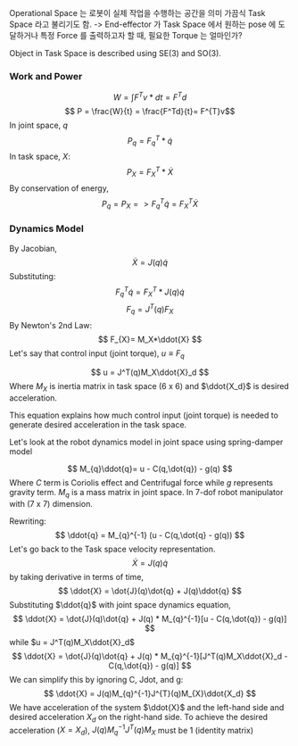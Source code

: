 Operational Space 는 로봇이 실제 작업을 수행하는 공간을 의미
가끔식 Task Space 라고 불리기도 함.
-> End-effector 가 Task Space 에서 원하는 pose 에 도달하거나 특정 Force 를 출력하고자 할 때, 필요한 Torque 는 얼마인가?

Object in Task Space is described using SE(3) and SO(3). 

### Work and Power

$$
W = \int{F^{T}v *dt} = F^{T} d
$$
$$ P = \frac{W}{t} = \frac{F^Td}{t}= F^{T}v$$
In joint space, $q$
$$P_q = F^T_q*\dot{q}$$
In task space, $X$:
$$P_{X}= F^T_X*\dot{X}$$
By conservation of energy,
$$
P_{q}= P_{X} => F^{T}_{q} \dot{q} = F^{T}_{X} \dot{X} 
$$

### Dynamics Model

By Jacobian,
$$\dot{X} = J(q)\dot{q} $$
Substituting:
$$
F^{T}_{q} \dot{q} = F^{T}_{X} * J(q)\dot{q}
$$
$$
F_{q}= J^T(q)F_X
$$
By Newton's 2nd Law:
$$
F_{X}= M_X*\ddot{X}
$$
Let's say that control input (joint torque), $u \equiv F_q$

$$
u = J^T(q)M_X\ddot{X}_d
$$
Where $M_X$ is inertia matrix in task space (6 x 6) and $\ddot{X_d}$ is desired acceleration.

This equation explains how much control input (joint torque) is needed to generate desired acceleration in the task space.

Let's look at the robot dynamics model in joint space using spring-damper model

$$
M_{q}\ddot{q}= u - C(q,\dot{q}) - g(q)
$$
Where $C$ term is Coriolis effect and Centrifugal force while $g$ represents gravity term. $M_q$ is a mass matrix in joint space. In 7-dof robot manipulator with (7 x 7) dimension.

Rewriting:
$$
\ddot{q} = M_{q}^{-1} (u - C(q,\dot{q} - g(q)) 
$$
Let's go back to the Task space velocity representation.
$$\dot{X} = J(q)\dot{q}$$
by taking derivative in terms of time,
$$
\ddot{X} = \dot{J}(q)\dot{q} + J(q)\ddot{q}
$$
Substituting $\ddot{q}$ with joint space dynamics equation,
$$
\ddot{X} =  \dot{J}(q)\dot{q} + J(q) * M_{q}^{-1}[u - C(q,\dot{q}) - g(q)]
$$
$$$$
while $u = J^T(q)M_X\ddot{X}_d$  
$$
\ddot{X} =  \dot{J}(q)\dot{q} + J(q) * M_{q}^{-1}[J^T(q)M_X\ddot{X}_d - C(q,\dot{q}) - g(q)]
$$
We can simplify this by ignoring C, Jdot, and g:
$$
\ddot{X} = J(q)M_{q}^{-1}J^{T}(q)M_{X}\ddot{X_d}
$$
We have acceleration of the system $\ddot{X}$ and the left-hand side and desired acceleration $X_d$ on the right-hand side.  To achieve the desired acceleration ($X = X_d$), $J(q)M_{q}^{-1}J^{T}(q)M_{X}$ must be 1 (identity matrix)
$$$$

